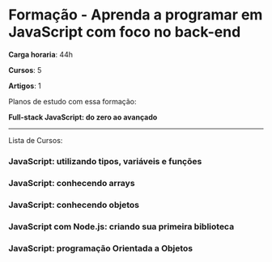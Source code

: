 # Formação - Aprenda a programar em JavaScript com foco no back-end


**Carga horaria**: 44h

**Cursos**: 5

**Artigos**: 1

Planos de estudo com essa formação:

**Full-stack JavaScript: do zero ao avançado**

---

Lista de Cursos:

### JavaScript: utilizando tipos, variáveis e funções

### JavaScript: conhecendo arrays

### JavaScript: conhecendo objetos

### JavaScript com Node.js: criando sua primeira biblioteca 

### JavaScript: programação Orientada a Objetos
